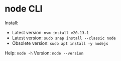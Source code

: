 # node CLI

Install: 
- Latest version: `nvm install v20.13.1`
- Latest version: `sudo snap install --classic node`
- Obsolete version: `sudo apt install -y nodejs`

Help: `node -h`
Version: `node --version`

